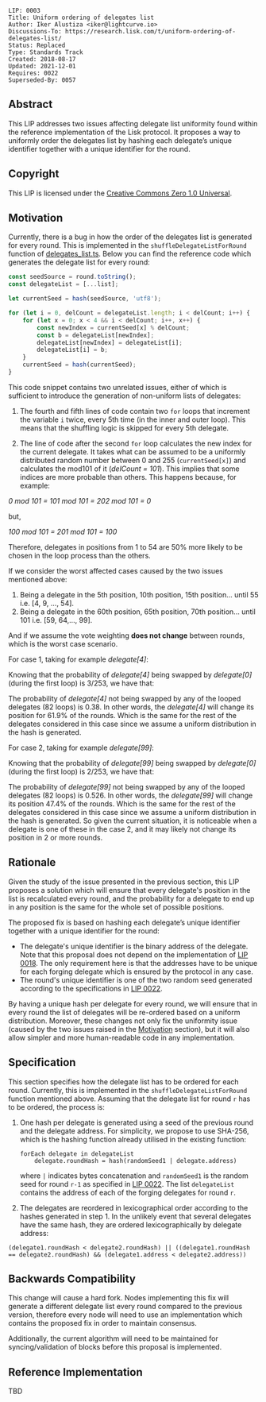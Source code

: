 ```
LIP: 0003
Title: Uniform ordering of delegates list
Author: Iker Alustiza <iker@lightcurve.io>
Discussions-To: https://research.lisk.com/t/uniform-ordering-of-delegates-list/
Status: Replaced
Type: Standards Track
Created: 2018-08-17
Updated: 2021-12-01
Requires: 0022
Superseded-By: 0057
```

## Abstract

This LIP addresses two issues affecting delegate list uniformity found within the reference implementation of the Lisk protocol. It proposes a way to uniformly order the delegates list by hashing each delegate’s unique identifier together with a unique identifier for the round.

## Copyright

This LIP is licensed under the [Creative Commons Zero 1.0 Universal](https://creativecommons.org/publicdomain/zero/1.0/).

## Motivation

Currently, there is a bug in how the order of the delegates list is generated for every round. This is implemented in the `shuffleDelegateListForRound` function of [delegates_list.ts](https://github.com/LiskHQ/lisk-sdk/blob/5997714fde5181701fa0508eebd7f3c595cbf92c/elements/lisk-dpos/src/delegates_list.ts#L81). Below you can find the reference code which generates the delegate list for every round:

```js
const seedSource = round.toString();
const delegateList = [...list];

let currentSeed = hash(seedSource, 'utf8');

for (let i = 0, delCount = delegateList.length; i < delCount; i++) {
	for (let x = 0; x < 4 && i < delCount; i++, x++) {
		const newIndex = currentSeed[x] % delCount;
		const b = delegateList[newIndex];
		delegateList[newIndex] = delegateList[i];
		delegateList[i] = b;
	}
	currentSeed = hash(currentSeed);
}
```

This code snippet contains two unrelated issues, either of which is sufficient to introduce the generation of non-uniform lists of delegates:

1. The fourth and fifth lines of code contain two `for` loops that increment the variable `i` twice, every 5th time (in the inner and outer loop). This means that the shuffling logic is skipped for every 5th delegate.

2. The line of code after the second `for` loop calculates the new index for the current delegate. It takes what can be assumed to be a uniformly distributed random number between 0 and 255 (`currentSeed[x]`) and calculates the mod101 of it (_delCount = 101_). This implies that some indices are more probable than others. This happens because, for example:

_0 mod 101 = 101 mod 101 = 202 mod 101 = 0_

but,

_100 mod 101 = 201 mod 101 = 100_

Therefore, delegates in positions from 1 to 54 are 50% more likely to be chosen in the loop process than the others.

If we consider the worst affected cases caused by the two issues mentioned above:

1. Being a delegate in the 5th position, 10th position, 15th position... until 55 i.e. [4, 9, ..., 54].
2. Being a delegate in the 60th position, 65th position, 70th position... until 101 i.e. [59, 64,..., 99].

And if we assume the vote weighting **does not change** between rounds, which is the worst case scenario.

For case 1, taking for example _delegate[4]_:

Knowing that the probability of _delegate[4]_ being swapped by _delegate[0]_ (during the first loop) is 3/253, we have that:

The probability of _delegate[4]_ not being swapped by any of the looped delegates (82 loops) is 0.38. In other words, the _delegate[4]_ will change its position for 61.9% of the rounds. Which is the same for the rest of the delegates considered in this case since we assume a uniform distribution in the hash is generated.

For case 2, taking for example _delegate[99]_:

Knowing that the probability of _delegate[99]_ being swapped by _delegate[0]_ (during the first loop) is 2/253, we have that:

The probability of _delegate[99]_ not being swapped by any of the looped delegates (82 loops) is 0.526. In other words, the _delegate[99]_ will change its position 47.4% of the rounds. Which is the same for the rest of the delegates considered in this case since we assume a uniform distribution in the hash is generated. So given the current situation, it is noticeable when a delegate is one of these in the case 2, and it may likely not change its position in 2 or more rounds.

## Rationale

Given the study of the issue presented in the previous section, this LIP proposes a solution which will ensure that every delegate's position in the list is recalculated every round, and the probability for a delegate to end up in any position is the same for the whole set of possible positions.

The proposed fix is based on hashing each delegate’s unique identifier together with a unique identifier for the round:

- The delegate's unique identifier is the binary address of the delegate. Note that this proposal does not depend on the implementation of [LIP 0018](https://github.com/LiskHQ/lips/blob/main/proposals/lip-0018.md). The only requirement here is that the addresses have to be unique for each forging delegate which is ensured by the protocol in any case.
- The round's unique identifier is one of the two random seed generated according to the specifications in [LIP 0022](https://github.com/LiskHQ/lips/blob/main/proposals/lip-0022.md#random-seeds-computation).


By having a unique hash per delegate for every round, we will ensure that in every round the list of delegates will be re-ordered based on a uniform distribution. Moreover, these changes not only fix the uniformity issue (caused by the two issues raised in the [Motivation](#motivation) section), but it will also allow simpler and more human-readable code in any implementation.

## Specification

This section specifies how the delegate list has to be ordered for each round. Currently, this is implemented in the `shuffleDelegateListForRound` function mentioned above. Assuming that the delegate list for round `r` has to be ordered, the process is:

1. One hash per delegate is generated using a seed of the previous round and the delegate address. For simplicity, we propose to use SHA-256, which is the hashing function already utilised in the existing function:

	```
	forEach delegate in delegateList
		delegate.roundHash = hash(randomSeed1 | delegate.address)
	```
	where `|` indicates bytes concatenation and `randomSeed1` is the random seed for round `r-1` as specified in [LIP 0022](https://github.com/LiskHQ/lips/blob/main/proposals/lip-0022.md#random-seeds-computation). The list `delegateList` contains the address of each of the forging delegates for round `r`.

2. The delegates are reordered in lexicographical order according to the hashes generated in step 1. In the unlikely event that several delegates have the same hash, they are ordered lexicographically by delegate address:
```
(delegate1.roundHash < delegate2.roundHash) || ((delegate1.roundHash == delegate2.roundHash) && (delegate1.address < delegate2.address))
```

## Backwards Compatibility

This change will cause a hard fork. Nodes implementing this fix will generate a different delegate list every round compared to the previous version, therefore every node will need to use an implementation which contains the proposed fix in order to maintain consensus.

Additionally, the current algorithm will need to be maintained for syncing/validation of blocks before this proposal is implemented.

## Reference Implementation

TBD
